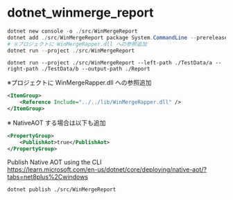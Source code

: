 # dotnet_winmerge_report

```ps1
dotnet new console -o ./src/WinMergeReport
dotnet add ./src/WinMergeReport package System.CommandLine --prerelease
# ※プロジェクトに WinMergeRapper.dll への参照追加
dotnet run --project ./src/WinMergeReport
```

```
dotnet run --project ./src/WinMergeReport --left-path ./TestData/a --right-path ./TestData/b --output-path ./Report
```

※プロジェクトに WinMergeRapper.dll への参照追加
```xml
<ItemGroup>
    <Reference Include="../../lib/WinMergeRapper.dll" />
</ItemGroup>
```

※ NativeAOT する場合は以下も追加
```xml
<PropertyGroup>
    <PublishAot>true</PublishAot>
</PropertyGroup>
```

Publish Native AOT using the CLI  
https://learn.microsoft.com/en-us/dotnet/core/deploying/native-aot/?tabs=net8plus%2Cwindows

```
dotnet publish ./src/WinMergeReport
```
